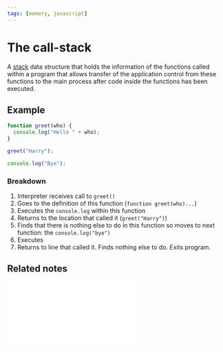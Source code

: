 ```yaml
---
tags: [memory, javascript]
---
```


# The call-stack

A [stack](Stacks.md) data structure that holds the information of the functions
called within a program that allows transfer of the application control from
these functions to the main process after code inside the functions has been
executed.

## Example

```js
function greet(who) {
  console.log("Hello " + who);
}

greet("Harry");

console.log("Bye");
```

### Breakdown

1. Interpreter receives call to `greet()`
2. Goes to the definition of this function (`function greet(who)...`)
3. Executes the `console.log` within this function
4. Returns to the location that called it (`greet("Harry")`)
5. Finds that there is nothing else to do in this function so moves to next
   function: the `console.log("bye")`
6. Executes
7. Returns to line that called it. Finds nothing else to do. Exits program.

## Related notes

![Stack memory](static/Stack_memory.md)
